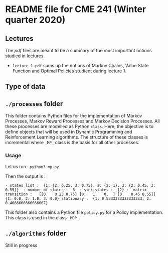 # README file for CME 241 (Winter quarter 2020)

## Lectures

The _pdf_ files are meant to be a summary of the most important notions studied in lectures. 

* `lecture_1.pdf` sums up  the notions of Markov Chains, Value State Function and Optimal Policies studient during lecture 1. 

## Type of data 

## `./processes` folder

This folder contains Python files for the implementation of Markov Processes, Markov Reward Processes and Markov Decision Processes. All these processes are modelled as Python `class`. Here, the objective is to define objects that will be used in Dynamic Programming and Reinforcement Learning algorithms. The structure of these classes is incremental where `_MP_` class is the basis for all other processes. 

### Usage 

Let us run : 
`python3 mp.py`

Then the output is : 

`· states list :  {1: {2: 0.25, 3: 0.75}, 2: {2: 1}, 3: {2: 0.45, 3: 0.55}} 
· number of states :  3 
· sink states :  {2}
·  matrix transition :  
 [[0.   0.25 0.75]
 [0.   1.   0.  ]
 [0.   0.45 0.55]]
{1: 0.0, 2: 1.0, 3: 0.0}
stationary :  {1: 0.5333333333333333, 2: 0.4666666666666667}`


This folder also contains a Python file `policy.py` for a Policy implementation. This class is used in the class `_MDP_`. 


## `./algorithms` folder

Still in progress 
